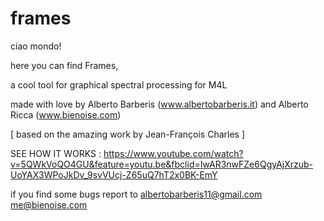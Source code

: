 # frames
ciao mondo!

here you can find Frames,

a cool tool for graphical spectral processing for M4L

made with love by Alberto Barberis (www.albertobarberis.it) 
and Alberto Ricca (www.bienoise.com)

[ based on the amazing work by Jean-François Charles ]

SEE HOW IT WORKS : https://www.youtube.com/watch?v=5QWkVoQO4GU&feature=youtu.be&fbclid=IwAR3nwFZe6QgyAjXrzub-UoYAX3WPoJkDv_9svVUcj-Z65uQ7hT2x0BK-EmY

if you find some bugs report to 
albertobarberis11@gmail.com
me@bienoise.com
